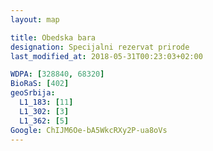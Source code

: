 ```yaml
---
layout: map

title: Obedska bara
designation: Specijalni rezervat prirode
last_modified_at: 2018-05-31T00:23:03+02:00

WDPA: [328840, 68320]
BioRaS: [402]
geoSrbija:
  L1_183: [11]
  L1_302: [3]
  L1_362: [5]
Google: ChIJM6Oe-bA5WkcRXy2P-ua8oVs
---
```

